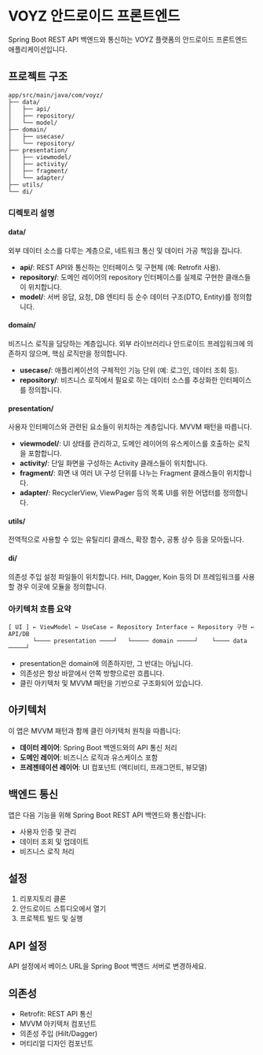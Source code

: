 # VOYZ 안드로이드 프론트엔드

Spring Boot REST API 백엔드와 통신하는 VOYZ 플랫폼의 안드로이드 프론트엔드 애플리케이션입니다.

## 프로젝트 구조

```text
app/src/main/java/com/voyz/
├── data/
│   ├── api/
│   ├── repository/
│   └── model/
├── domain/
│   ├── usecase/
│   └── repository/
├── presentation/
│   ├── viewmodel/
│   ├── activity/
│   ├── fragment/
│   └── adapter/
├── utils/
└── di/
```

### 디렉토리 설명

#### data/
외부 데이터 소스를 다루는 계층으로, 네트워크 통신 및 데이터 가공 책임을 집니다.

- **api/**: REST API와 통신하는 인터페이스 및 구현체 (예: Retrofit 사용).
- **repository/**: 도메인 레이어의 repository 인터페이스를 실제로 구현한 클래스들이 위치합니다.
- **model/**: 서버 응답, 요청, DB 엔티티 등 순수 데이터 구조(DTO, Entity)를 정의합니다.

#### domain/
비즈니스 로직을 담당하는 계층입니다. 외부 라이브러리나 안드로이드 프레임워크에 의존하지 않으며, 핵심 로직만을 정의합니다.

- **usecase/**: 애플리케이션의 구체적인 기능 단위 (예: 로그인, 데이터 조회 등).
- **repository/**: 비즈니스 로직에서 필요로 하는 데이터 소스를 추상화한 인터페이스를 정의합니다.

#### presentation/
사용자 인터페이스와 관련된 요소들이 위치하는 계층입니다. MVVM 패턴을 따릅니다.

- **viewmodel/**: UI 상태를 관리하고, 도메인 레이어의 유스케이스를 호출하는 로직을 포함합니다.
- **activity/**: 단일 화면을 구성하는 Activity 클래스들이 위치합니다.
- **fragment/**: 화면 내 여러 UI 구성 단위를 나누는 Fragment 클래스들이 위치합니다.
- **adapter/**: RecyclerView, ViewPager 등의 목록 UI를 위한 어댑터를 정의합니다.

#### utils/
전역적으로 사용할 수 있는 유틸리티 클래스, 확장 함수, 공통 상수 등을 모아둡니다.

#### di/
의존성 주입 설정 파일들이 위치합니다. Hilt, Dagger, Koin 등의 DI 프레임워크를 사용할 경우 이곳에 모듈을 정의합니다.

### 아키텍처 흐름 요약

```
[ UI ] ← ViewModel ← UseCase ← Repository Interface ← Repository 구현 ← API/DB
       └──── presentation ────┘   └───── domain ─────┘    └──── data ─────┘
```

- presentation은 domain에 의존하지만, 그 반대는 아닙니다.
- 의존성은 항상 바깥에서 안쪽 방향으로만 흐릅니다.
- 클린 아키텍처 및 MVVM 패턴을 기반으로 구조화되어 있습니다.



## 아키텍처

이 앱은 MVVM 패턴과 함께 클린 아키텍처 원칙을 따릅니다:

- **데이터 레이어**: Spring Boot 백엔드와의 API 통신 처리
- **도메인 레이어**: 비즈니스 로직과 유스케이스 포함
- **프레젠테이션 레이어**: UI 컴포넌트 (액티비티, 프래그먼트, 뷰모델)

## 백엔드 통신

앱은 다음 기능을 위해 Spring Boot REST API 백엔드와 통신합니다:
- 사용자 인증 및 관리
- 데이터 조회 및 업데이트
- 비즈니스 로직 처리

## 설정

1. 리포지토리 클론
2. 안드로이드 스튜디오에서 열기
3. 프로젝트 빌드 및 실행

## API 설정

API 설정에서 베이스 URL을 Spring Boot 백엔드 서버로 변경하세요.

## 의존성

- Retrofit: REST API 통신
- MVVM 아키텍처 컴포넌트
- 의존성 주입 (Hilt/Dagger)
- 머티리얼 디자인 컴포넌트